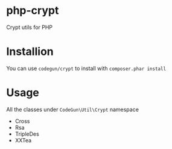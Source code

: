 php-crypt
=========

Crypt utils for PHP


Installion
==============

You can use `codegun/crypt` to install with `composer.phar install`


Usage
==============

All the classes under `CodeGun\Util\Crypt` namespace

- Cross
- Rsa
- TripleDes
- XXTea
